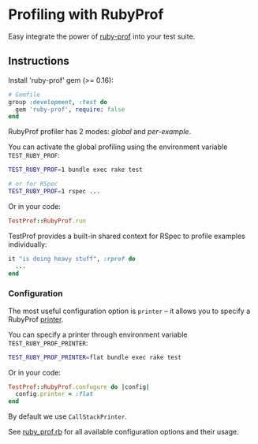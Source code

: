 # Profiling with RubyProf

Easy integrate the power of [ruby-prof](https://github.com/ruby-prof/ruby-prof) into your test suite.

## Instructions

Install 'ruby-prof' gem (>= 0.16):

```ruby
# Gemfile
group :development, :test do
  gem 'ruby-prof', require: false
end
```

RubyProf profiler has 2 modes: _global_ and _per-example_.

You can activate the global profiling using the environment variable `TEST_RUBY_PROF`:

```sh
TEST_RUBY_PROF=1 bundle exec rake test

# or for RSpec
TEST_RUBY_PROF=1 rspec ...
```

Or in your code:

```ruby
TestProf::RubyProf.run
```

TestProf provides a built-in shared context for RSpec to profile examples individually:

```ruby
it "is doing heavy stuff", :rprof do
  ...
end
```

### Configuration

The most useful configuration option is `printer` – it allows you to specify a RubyProf [printer](https://github.com/ruby-prof/ruby-prof#printers).

You can specify a printer through environment variable `TEST_RUBY_PROF_PRINTER`:

```sh
TEST_RUBY_PROF_PRINTER=flat bundle exec rake test
```

Or in your code:

```ruby
TestProf::RubyProf.confugure do |config|
  config.printer = :flat
end
```

By default we use `CallStackPrinter`.

See [ruby_prof.rb](https://github.com/palkan/test-prof/tree/master/lib/test_prof/ruby_prof.rb) for all available configuration options and their usage.
